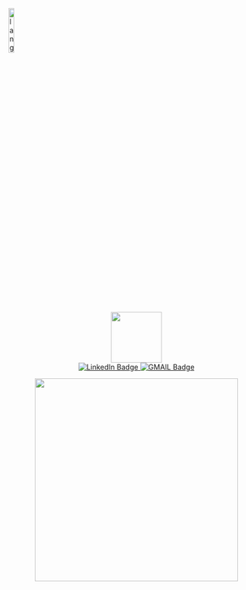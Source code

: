 <p align="left"><img width=15%" src="https://github.com/alansmathew/alansmathew/raw/master/lang.gif" alt="lang image here" /></p>
<div id="header" align="center">
  <img src="https://media.giphy.com/media/M9gbBd9nbDrOTu1Mqx/giphy.gif" width="100"/>
  <div id="badges">
  <a href="www.linkedin.com/in/soham-bhagwat">
    <img src="https://img.shields.io/badge/LinkedIn-blue?style=for-the-badge&logo=linkedin&logoColor=white" alt="LinkedIn Badge"/>
  </a>
  <a href="sohambhagwat2@gmail.com">
    <img src="https://img.shields.io/badge/Gmail-D14836?style=for-the-badge&logo=gmail&logoColor=white" alt="GMAIL Badge"/>
  </a>
  	
</div>
  <img src="https://komarev.com/ghpvc/?username=the-soham&style=flat-square&color=blue" alt=""/>
</div>
<p align = "center">
  <img src = "https://github-readme-streak-stats.herokuapp.com?user=the-soham&theme=dark&hide_border=true" width = 400>
</p>
